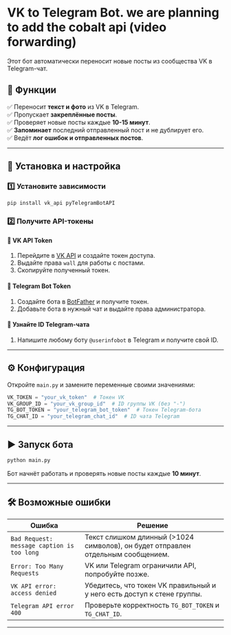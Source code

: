 # VK to Telegram Bot. we are planning to add the cobalt api (video forwarding)

Этот бот автоматически переносит новые посты из сообщества VK в Telegram-чат.

## 🚀 Функции
✅ Переносит **текст и фото** из VK в Telegram.  
✅ Пропускает **закреплённые посты**.  
✅ Проверяет новые посты каждые **10-15 минут**.  
✅ **Запоминает** последний отправленный пост и не дублирует его.  
✅ Ведёт **лог ошибок и отправленных постов**.  

---
## 🔧 Установка и настройка

### 1️⃣ Установите зависимости
```sh
pip install vk_api pyTelegramBotAPI
```

### 2️⃣ Получите API-токены

#### 🔹 VK API Token
1. Перейдите в [VK API](https://vk.com/dev) и создайте токен доступа.
2. Выдайте права `wall` для работы с постами.
3. Скопируйте полученный токен.

#### 🔹 Telegram Bot Token
1. Создайте бота в [BotFather](https://t.me/BotFather) и получите токен.
2. Добавьте бота в нужный чат и выдайте права администратора.

#### 🔹 Узнайте ID Telegram-чата
1. Напишите любому боту `@userinfobot` в Telegram и получите свой ID.

---
## ⚙️ Конфигурация
Откройте `main.py` и замените переменные своими значениями:
```python
VK_TOKEN = "your_vk_token"  # Токен VK
VK_GROUP_ID = "your_vk_group_id"  # ID группы VK (без "-")
TG_BOT_TOKEN = "your_telegram_bot_token"  # Токен Telegram-бота
TG_CHAT_ID = "your_telegram_chat_id"  # ID чата Telegram
```

---
## ▶️ Запуск бота
```sh
python main.py
```

Бот начнёт работать и проверять новые посты каждые **10 минут**.

---
## 🛠 Возможные ошибки
| Ошибка | Решение |
|--------|---------|
| `Bad Request: message caption is too long` | Текст слишком длинный (>1024 символов), он будет отправлен отдельным сообщением. |
| `Error: Too Many Requests` | VK или Telegram ограничили API, попробуйте позже. |
| `VK API error: access denied` | Убедитесь, что токен VK правильный и у него есть доступ к стене группы. |
| `Telegram API error 400` | Проверьте корректность `TG_BOT_TOKEN` и `TG_CHAT_ID`. |

---


